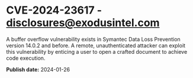 # CVE-2024-23617 - disclosures@exodusintel.com

A buffer overflow vulnerability exists in Symantec Data Loss Prevention version 14.0.2 and before. A remote, unauthenticated attacker can exploit this vulnerability by enticing a user to open a crafted document to achieve code execution.


**Publish date:** 2024-01-26
